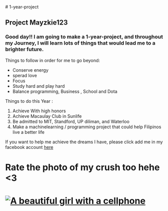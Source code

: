  
<main> # 1-year-project
<h2> Project Mayzkie123 </h2>
  
<h3> Good day!! I am going to make a 1-year-project, and throughout my Journey, I will learn lots of things that would lead me to a brighter future. </h3> 
  <p> Things to follow in order for me to go beyond: </p>
  <ul> 
  <li> Conserve energy </li>
  <li> sperad love </li>
  <li> Focus </li>
  <li> Study hard and play hard </li> 
  <li> Balance programming, Business , School and Dota </li> 
  </ul> 
  
  <p> Things to do this Year : </p> 
  <ol> 
  <li> Achieve With high honors </li> 
  <li> Achieve Macaulay Club in Sunlife </li>
  <li> Be admitted to MIT, Standford, UP diliman, and Waterloo </li> 
  <li> Make a machinelearning / programming project that could help Filipinos live a better life </ol> 
  <p class = red-text.> If you want to help me achieve the dreams I have, please click add me in my facebook account  <a href ="https://web.facebook.com/betty.algura.5"> here </a> </p>   
  <h1> Rate the photo of my crush too hehe <3  <h1>  
     <a href="#"><img src="https://scontent.fceb1-1.fna.fbcdn.net/v/t1.6435-9/s1080x2048/169263521_1816726955188057_2473932712291710189_n.jpg?_nc_cat=108&amp;ccb=1-3&amp;_nc_sid=5b7eaf&amp;_nc_eui2=AeFdo-4nwMw0jwllcCAPHPv6FvX_5Cvz3bsW9f_kK_Pdu3S2qBtjQivn6ByS47yrEkXkpFbWU8CHJGjhYgEFTCMn&amp;_nc_ohc=k4j5AFOeQ1gAX-PfnWR&amp;_nc_ht=scontent.fceb1-1.fna&amp;tp=7&amp;oh=2af1c707cb4b442829da1400360f0c8b&amp;oe=60CCC81A" alt="A beautiful girl with a cellphone" </a>
      
  </main> 



